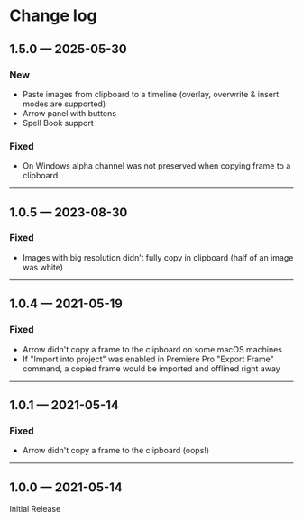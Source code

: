 # Change log

## 1.5.0 — 2025-05-30

### New

* Paste images from clipboard to a timeline (overlay, overwrite & insert modes are supported)
* Arrow panel with buttons
* Spell Book support

### Fixed

* On Windows alpha channel was not preserved when copying frame to a clipboard

***

## 1.0.5 — 2023-08-30

### Fixed

* Images with big resolution didn’t fully copy in clipboard (half of an image was white)

***

## 1.0.4 — 2021-05-19

### Fixed

* Arrow didn't copy a frame to the clipboard on some macOS machines
* If "Import into project" was enabled in Premiere Pro "Export Frame" command, a copied frame would be imported and offlined right away

***

## 1.0.1 — 2021-05-14

### Fixed

* Arrow didn't copy a frame to the clipboard (oops!)

***

## 1.0.0 — 2021-05-14

Initial Release

